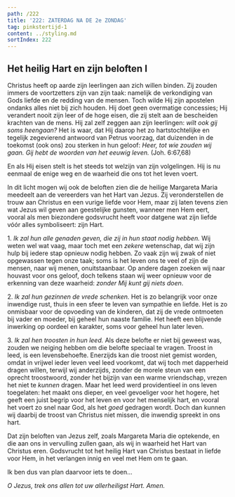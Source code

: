 ```yaml
---
path: /222
title: '222: ZATERDAG NA DE 2e ZONDAG'
tag: pinkstertijd-1
content: ../styling.md
sortIndex: 222
---
```


## Het heilig Hart en zijn beloften I

Christus heeft op aarde zijn leerlingen aan zich willen binden. Zij zouden immers de voortzetters zijn van zijn taak: namelijk de verkondiging van Gods liefde en de redding van de mensen. Toch wilde Hij zijn apostelen ondanks alles niet bij zich houden. Hij doet geen overmatige concessies; Hij verandert nooit zijn leer of de hoge eisen, die zij stelt aan de bescheiden krachten van de mens. Hij zal zelf zeggen aan zijn leerlingen: _wilt ook gij soms heengaan?_ Het is waar, dat Hij daarop het zo hartstochtelijke en tegelijk zegevierend antwoord van Petrus voorzag, dat duizenden in de toekomst (ook ons) zou sterken in hun geloof: _Heer, tot wie zouden wij gaan. Gij hebt de woorden van het eeuwig leven._ (Joh. 6:67,68)

En als Hij eisen stelt is het steeds tot welzijn van zijn volgelingen. Hij is nu eenmaal de enige weg en de waarheid die ons tot het leven voert.

In dit licht mogen wij ook de beloften zien die de heilige Margareta Maria meedeelt aan de vereerders van het Hart van Jezus. Zij veronderstellen de trouw aan Christus en een vurige liefde voor Hem, maar zij laten tevens zien wat Jezus wil geven aan geestelijke gunsten, wanneer men Hem eert, vooral als men biezondere godsvrucht heeft voor datgene wat zijn liefde vóór alles symboliseert: zijn Hart.

1\. _Ik zal hun alle genaden geven, die zij in hun staat nodig hebben._ Wij weten wel wat vaag, maar toch met een _zekere_ wetenschap, dat wij zijn hulp bij iedere stap opnieuw nodig hebben. Zo vaak zijn wij zwak of niet opgewassen tegen onze taak; soms is het leven ons te veel of zijn de mensen, naar wij menen, onuitstaanbaar. Op andere dagen zoeken wij naar houvast voor ons geloof, doch telkens staan wij weer opnieuw voor de erkenning van deze waarheid: _zonder Mij kunt gij niets doen_.

2\. _Ik zal hun gezinnen de vrede schenken._ Het is zo belangrijk voor onze inwendige rust, thuis in een sfeer te leven van sympathie en liefde. Het is zo onmisbaar voor de opvoeding van de kinderen, dat zij de vrede ontmoeten bij vader en moeder, bij geheel hun naaste familie. Het heeft een blijvende inwerking op oordeel en karakter, soms voor geheel hun later leven.

3\. _Ik zal hen troosten in hun leed._ Als deze belofte er niet bij geweest was, zouden we neiging hebben om die belofte speciaal te vragen. Troost in leed, is een levensbehoefte. Enerzijds kan die troost niet gemist worden, omdat in vrijwel ieder leven veel leed voorkomt, dat wij toch met dapperheid dragen willen, terwijl wij anderzijds, zonder de morele steun van een oprecht troostwoord, zonder het bijzijn van een warme vriendschap, vrezen het niet te _kunnen_ dragen. Maar het leed werd providentieel in ons leven toegelaten: het maakt ons dieper, en veel gevoeliger voor het hogere, het geeft een juist begrip voor het leven en voor het menselijk hart, en vooral het voert zo snel naar God, als het _goed_ gedragen wordt. Doch dan kunnen wij daarbij de troost van Christus niet missen, die inwendig spreekt in ons hart.

Dat zijn beloften van Jezus zelf, zoals Margareta Maria die optekende, en die aan ons in vervulling zullen gaan, als wij in waarheid het Hart van Christus eren. Godsvrucht tot het heilig Hart van Christus bestaat in liefde voor Hem, in het verlangen innig en veel met Hem om te gaan.

Ik ben dus van plan daarvoor iets te doen...

_O Jezus, trek ons allen tot uw allerheiligst Hart. Amen._
